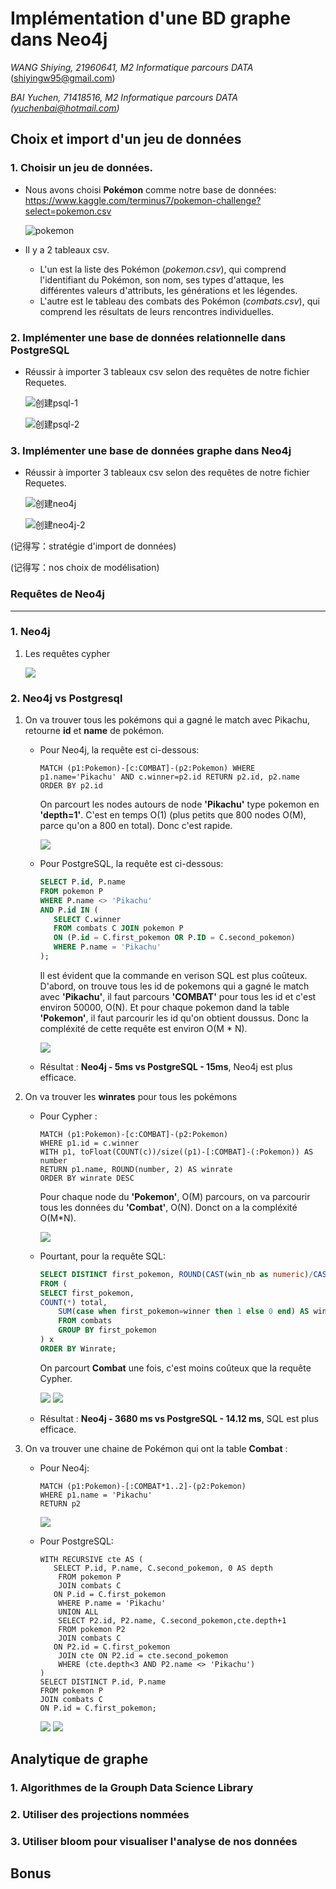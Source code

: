 # Implémentation d'une BD graphe dans Neo4j

*WANG Shiying, 21960641, M2 Informatique parcours DATA*  (shiyingw95@gmail.com)

*BAI Yuchen, 71418516,  M2 Informatique parcours DATA (yuchenbai@hotmail.com)*



## Choix et import d'un jeu de données

### 1. Choisir un jeu de données.

- Nous avons choisi **Pokémon** comme notre base de données: https://www.kaggle.com/terminus7/pokemon-challenge?select=pokemon.csv

  <img src="pokemon.jpg" alt="pokemon" />

- Il y a 2 tableaux csv. 
  -  L'un est la liste des Pokémon (*pokemon.csv*), qui comprend l'identifiant du Pokémon, son nom, ses types d'attaque, les différentes valeurs d'attributs, les générations et les légendes.
  - L'autre est le tableau des combats des Pokémon (*combats.csv*), qui comprend les résultats de leurs rencontres individuelles.

### 2. Implémenter une base de données relationnelle dans PostgreSQL

- Réussir à importer 3 tableaux csv selon des requêtes de notre fichier Requetes.

  ![创建psql-1](创建psql-1.png)
  
  ![创建psql-2](创建psql-2.png)

### 3. Implémenter une base de données graphe dans Neo4j

- Réussir à importer 3 tableaux csv selon des requêtes de notre fichier Requetes.

  ![创建neo4j](创建neo4j.jpg)
  
  ![创建neo4j-2](创建neo4j-2.png)



(记得写：stratégie d'import de données)

(记得写：nos choix de modélisation)

### Requêtes de Neo4j

----------

### 1. Neo4j

1. Les requêtes cypher

   <img src="plan_1.png"/>

### 2. Neo4j vs Postgresql

1. On va trouver tous les pokémons qui a gagné le match avec Pikachu, retourne **id** et **name** de pokémon.

   * Pour Neo4j, la requête est ci-dessous:

     ```cypher
     MATCH (p1:Pokemon)-[c:COMBAT]-(p2:Pokemon) WHERE p1.name='Pikachu' AND c.winner=p2.id RETURN p2.id, p2.name ORDER BY p2.id
     ```

     On parcourt les nodes autours de node **'Pikachu'** type pokemon en **'depth=1'**. C'est en temps O(1) (plus petits que 800 nodes O(M), parce qu'on a 800 en total). Donc c'est rapide.

      <img src="requete1-neo4j.png"/>

   * Pour PostgreSQL, la requête est ci-dessous:

     ```sql
     SELECT P.id, P.name 
     FROM pokemon P
     WHERE P.name <> 'Pikachu' 
     AND P.id IN (
     	SELECT C.winner
     	FROM combats C JOIN pokemon P
     	ON (P.id = C.first_pokemon OR P.ID = C.second_pokemon)
     	WHERE P.name = 'Pikachu'
     );
     ```

     Il est évident que la commande en verison SQL est plus coûteux. D'abord, on trouve tous les id de pokemons qui a gagné le match avec **'Pikachu'**, il faut parcours **'COMBAT'** pour tous les id et c'est environ 50000,  O(N). Et pour chaque pokemon dand la table **'Pokemon'**, il faut parcourir les id qu'on obtient doussus. Donc la compléxité de cette requête est environ O(M * N).

     <img src="requete1-psql.png"/>

   * Résultat : **Neo4j - 5ms vs PostgreSQL - 15ms**, Neo4j est plus efficace. 

2. On va trouver les **winrates** pour tous les pokémons

   * Pour Cypher :

     ```cypher
     MATCH (p1:Pokemon)-[c:COMBAT]-(p2:Pokemon) 
     WHERE p1.id = c.winner
     WITH p1, toFloat(COUNT(c))/size((p1)-[:COMBAT]-(:Pokemon)) AS number
     RETURN p1.name, ROUND(number, 2) AS winrate
     ORDER BY winrate DESC
     ```

     Pour chaque node du **'Pokemon'**, O(M) parcours, on va parcourir tous les données du **'Combat'**, O(N). Donct on a la compléxité O(M*N).

     <img src="winrate_cypher.png"/>

   * Pourtant, pour la requête SQL:

     ```sql
     SELECT DISTINCT first_pokemon, ROUND(CAST(win_nb as numeric)/CAST(total as numeric),2) AS Winrate
     FROM (
     SELECT first_pokemon,
     COUNT(*) total,
         SUM(case when first_pokemon=winner then 1 else 0 end) AS win_nb
         FROM combats
         GROUP BY first_pokemon
     ) x
     ORDER BY Winrate;
     ```

     On parcourt **Combat** une fois, c'est moins coûteux que la requête Cypher.

     <img src="winrate_psql.png"/>

     <img src="winrate_psql_2.png"/>

   * Résultat : **Neo4j - 3680 ms vs PostgreSQL - 14.12 ms**, SQL est plus efficace. 

3. On va trouver une chaine de Pokémon qui ont la table **Combat** :

   * Pour Neo4j:

     ```cypher
     MATCH (p1:Pokemon)-[:COMBAT*1..2]-(p2:Pokemon)
     WHERE p1.name = 'Pikachu'
     RETURN p2
     ```

     <img src="recursive_cypher.png"/>

   * Pour PostgreSQL:

     ```mysql
     WITH RECURSIVE cte AS (
     	SELECT P.id, P.name, C.second_pokemon, 0 AS depth 
         FROM pokemon P 
         JOIN combats C
     	ON P.id = C.first_pokemon
         WHERE P.name = 'Pikachu'
         UNION ALL
         SELECT P2.id, P2.name, C.second_pokemon,cte.depth+1
         FROM pokemon P2 
         JOIN combats C
     	ON P2.id = C.first_pokemon
         JOIN cte ON P2.id = cte.second_pokemon
         WHERE (cte.depth<3 AND P2.name <> 'Pikachu')
     )
     SELECT DISTINCT P.id, P.name
     FROM pokemon P 
     JOIN combats C
     ON P.id = C.first_pokemon;
     ```

     <img src="recursive_psql.png"/>

     <img src="recursive_psql_time.png"/>

## Analytique de graphe

### 1. Algorithmes de la Grouph Data Science Library



### 2. Utiliser des projections nommées



### 3. Utiliser bloom pour visualiser l'analyse de nos données



## Bonus

